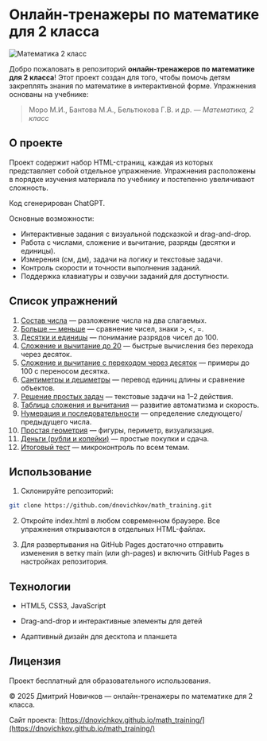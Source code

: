 # Онлайн-тренажеры по математике для 2 класса

![Математика 2 класс](https://img.shields.io/badge/Класс-2-blue)

Добро пожаловать в репозиторий **онлайн-тренажеров по математике для 2 класса**! Этот проект создан для того, чтобы помочь детям закреплять знания по математике в интерактивной форме. Упражнения основаны на учебнике:

> Моро М.И., Бантова М.А., Бельтюкова Г.В. и др. — *Математика, 2 класс*

## О проекте

Проект содержит набор HTML-страниц, каждая из которых представляет собой отдельное упражнение. Упражнения расположены в порядке изучения материала по учебнику и постепенно увеличивают сложность.

Код сгенерирован ChatGPT.

Основные возможности:
- Интерактивные задания с визуальной подсказкой и drag-and-drop.
- Работа с числами, сложение и вычитание, разряды (десятки и единицы).
- Измерения (см, дм), задачи на логику и текстовые задачи.
- Контроль скорости и точности выполнения заданий.
- Поддержка клавиатуры и озвучки заданий для доступности.

## Список упражнений

1. [Состав числа](exercise-01-sostav-chisla.html) — разложение числа на два слагаемых.  
2. [Больше — меньше](exercise-02-bolshe-menshe.html) — сравнение чисел, знаки >, <, =.  
3. [Десятки и единицы](exercise-03-desyatki-edinicy.html) — понимание разрядов чисел до 100.  
4. [Сложение и вычитание до 20](exercise-04-summ-vychit-20.html) — быстрые вычисления без перехода через десяток.  
5. [Сложение и вычитание с переходом через десяток](exercise-05-perehod-desyatka.html) — примеры до 100 с переносом десятка.  
6. [Сантиметры и дециметры](exercise-06-sm-dm.html) — перевод единиц длины и сравнение объектов.  
7. [Решение простых задач](exercise-07-word-problems.html) — текстовые задачи на 1–2 действия.  
8. [Таблица сложения и вычитания](exercise-08-tables.html) — развитие автоматизма и скорость.  
9. [Нумерация и последовательности](exercise-09-sequence.html) — определение следующего/предыдущего числа.  
10. [Простая геометрия](exercise-10-geometry.html) — фигуры, периметр, визуализация.  
11. [Деньги (рубли и копейки)](exercise-11-money.html) — простые покупки и сдача.  
12. [Итоговый тест](exercise-12-final-check.html) — микроконтроль по всем темам.

## Использование

1. Склонируйте репозиторий:
```bash
git clone https://github.com/dnovichkov/math_training.git
```
2. Откройте index.html в любом современном браузере. Все упражнения открываются в отдельных HTML-файлах.

3. Для развертывания на GitHub Pages достаточно отправить изменения в ветку main (или gh-pages) и включить GitHub Pages в настройках репозитория.

## Технологии

* HTML5, CSS3, JavaScript

* Drag-and-drop и интерактивные элементы для детей

* Адаптивный дизайн для десктопа и планшета

## Лицензия

Проект бесплатный для образовательного использования.

© 2025 Дмитрий Новичков — онлайн-тренажеры по математике для 2 класса.

Сайт проекта: [https://dnovichkov.github.io/math_training/](https://dnovichkov.github.io/math_training/)